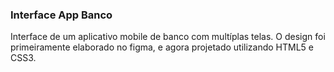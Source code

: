 ### Interface App Banco

Interface de um aplicativo mobile de banco com multíplas telas. O design foi primeiramente elaborado no figma, e agora projetado utilizando HTML5 e CSS3.